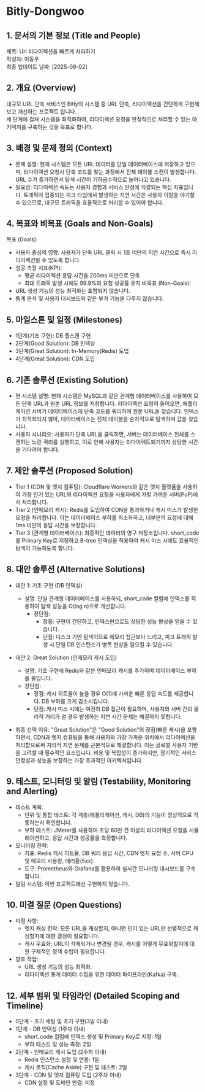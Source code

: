 # Bitly-Dongwoo

## 1. 문서의 기본 정보 (Title and People)
제목: Url 리다이렉션을 빠르게 처리하기  
작성자: 이동우  
최종 업데이트 날짜: [2025-09-02]  

## 2. 개요 (Overview)
대규모 URL 단축 서비스인 Bitly의 시스템 중 URL 단축, 리다이렉션을 간단하게 구현해보고 개선하는 프로젝트 입니다.  
세 단계에 걸쳐 시스템을 최적화하여, 리다이렉션 요청을 안정적으로 처리할 수 있는 아키텍처를 구축하는 것을 목표로 합니다.  
## 3. 배경 및 문제 정의 (Context)
* 문제 설명: 현재 시스템은 모든 URL 데이터를 단일 데이터베이스에 저장하고 있으며, 리다이렉션 요청시 단축 코드를 찾는 과정에서 전체 테이블 스캔이 발생합니다. URL 수가 증가하면서 탐색 시간이 기하급수적으로 늘어나고 있습니다.
* 필요성: 리다이렉션 속도는 사용자 경험과 서비스 안정에 직결되는 핵심 지표입니다. 트래픽이 집중되는 피크 타임에서 발생하는 지연 시간은 사용자 이탈을 야기할 수 있으므로, 대규모 트래픽을 효율적으로 처리할 수 있어야 합니다.

## 4. 목표와 비목표 (Goals and Non-Goals)
목표 (Goals):
* 사용자 중심의 영향: 사용자가 단축 URL 클릭 시 1초 미만의 지연 시간으로 즉시 리다이렉션될 수 있도록 합니다.
* 성공 측정 지표(KPI):
  * 평균 리다이렉션 응답 시간을 200ms 미만으로 단축
  * 최대 트래픽 발생 시에도 99.9%의 요청 성공률 유지
비목표 (Non-Goals):
* URL 생성 기능의 성능 최적화는 포함되지 않습니다.
* 통계 분석 및 사용자 대시보드와 같은 부가 기능을 다루지 않습니다.

## 5. 마일스톤 및 일정 (Milestones)
* 1단계(기초 구현): DB 풀스캔 구현
* 2단계(Good Solution): DB 인덱싱
* 3단계(Great Solution): In-Memory(Redis) 도입
* 4단계(Great Solution): CDN 도입

## 6. 기존 솔루션 (Existing Solution)
* 현 시스템 설명: 현재 시스템은 MySQL과 같은 관계형 데이터베이스를 사용하여 모든 단축 URL과 원본 URL 정보를 저장합니다. 리다이렉션 요청이 들어오면, 애플리케이션 서버가 데이터베이스에 단축 코드를 쿼리하여 원본 URL을 찾습니다. 인덱스가 최적화되지 않아, 데이터베이스는 전체 테이블을 순차적으로 탐색하며 값을 찾습니다.
* 사용자 시나리오: 사용자가 단축 URL을 클릭하면, 서버는 데이터베이스 전체를 스캔하는 느린 쿼리를 실행하고, 이로 인해 사용자는 리다이렉트되기까지 상당한 시간을 기다려야 합니다.

## 7. 제안 솔루션 (Proposed Solution)
* Tier 1 (CDN 및 엣지 컴퓨팅): Cloudflare Workers와 같은 엣지 플랫폼을 사용하여 가장 인기 있는 URL의 리다이렉션 요청을 사용자에게 가장 가까운 서버(PoP)에서 처리합니다.
* Tier 2 (인메모리 캐시): Redis를 도입하여 CDN을 통과하거나 캐시 미스가 발생한 요청을 처리합니다. 이는 데이터베이스 부하를 최소화하고, 대부분의 요청에 대해 1ms 미만의 응답 시간을 보장합니다.
* Tier 3 (관계형 데이터베이스): 최종적인 데이터의 영구 저장소입니다. short_code를 Primary Key로 지정하고 B-tree 인덱싱을 적용하여 캐시 미스 시에도 효율적인 탐색이 가능하도록 합니다.

## 8. 대안 솔루션 (Alternative Solutions)
* 대안 1: 기초 구현 (DB 인덱싱)
    * 설명: 단일 관계형 데이터베이스를 사용하되, short_code 컬럼에 인덱스를 적용하여 탐색 성능을 O(log n)으로 개선합니다.
      * 장단점:
        * 장점: 구현이 간단하고, 인덱스만으로도 상당한 성능 향상을 얻을 수 있습니다. 
        * 단점: 디스크 기반 탐색이므로 메모리 접근보다 느리고, 피크 트래픽 발생 시 단일 DB 인스턴스가 병목 현상을 일으킬 수 있습니다.

* 대안 2: Great Solution (인메모리 캐시 도입)
  * 설명: 기초 구현에 Redis와 같은 인메모리 캐시를 추가하여 데이터베이스 부하를 줄입니다. 
  * 장단점:
    * 장점: 캐시 히트율이 높을 경우 O(1)에 가까운 빠른 응답 속도를 제공합니다. DB 부하를 크게 감소시킵니다. 
    * 단점: 캐시 미스 시에는 여전히 DB 접근이 필요하며, 사용자와 서버 간의 물리적 거리가 멀 경우 발생하는 지연 시간 문제는 해결하지 못합니다.

* 최종 선택 이유: "Great Solution"은 "Good Solution"의 장점(빠른 캐시)을 포함하면서, CDN과 엣지 컴퓨팅을 통해 사용자와 가장 가까운 위치에서 리다이렉션을 처리함으로써 지리적 지연 문제를 근본적으로 해결합니다. 이는 글로벌 사용자 기반을 고려할 때 필수적인 요소입니다. 비용 및 복잡성이 증가하지만, 장기적인 서비스 안정성과 성능을 보장하는 가장 효과적인 아키텍처입니다.

## 9. 테스트, 모니터링 및 알림 (Testability, Monitoring and Alerting)
* 테스트 계획:
  * 단위 및 통합 테스트: 각 계층(애플리케이션, 캐시, DB)의 기능이 정상적으로 작동하는지 확인합니다. 
  * 부하 테스트: JMeter를 사용하여 초당 60만 건 이상의 리다이렉션 요청을 시뮬레이션하고, 응답 시간과 성공률을 측정합니다. 
* 모니터링 전략:
  * 지표: Redis 캐시 히트율, DB 쿼리 응답 시간, CDN 엣지 요청 수, 서버 CPU 및 메모리 사용량, 에러율(5xx). 
  * 도구: Prometheus와 Grafana를 활용하여 실시간 모니터링 대시보드를 구축합니다.
* 알림 시스템: 이번 프로젝트에선 구현하지 않습니다.

## 10. 미결 질문 (Open Questions)
* 미정 사항:
  * 엣지 캐싱 전략: 모든 URL을 캐싱할지, 아니면 인기 있는 URL만 선별적으로 캐싱할지에 대한 결정이 필요합니다. 
  * 캐시 무효화: URL이 삭제되거나 변경될 경우, 캐시를 어떻게 무효화할지에 대한 구체적인 정책 수립이 필요합니다. 
* 향후 작업:
  * URL 생성 기능의 성능 최적화. 
  * 리다이렉션 통계 데이터 수집을 위한 데이터 파이프라인(Kafka) 구축.

## 12. 세부 범위 및 타임라인 (Detailed Scoping and Timeline)
* 0단계 - 초기 세팅 및 초기 구현(3일 이내)
* 1단계 - DB 인덱싱 (1주차 이내)
  * short_code 컬럼에 인덱스 생성 및 Primary Key로 지정: 1일 
  * 부하 테스트 및 성능 측정: 2일 
* 2단계 - 인메모리 캐시 도입 (2주차 이내)
  * Redis 인스턴스 설정 및 연동: 1일 
  * 캐시 로직(Cache Aside) 구현 및 테스트: 2일 
* 3단계 - CDN 및 엣지 컴퓨팅 도입 (2주차 이내)
  * CDN 설정 및 도메인 연결: 미정
